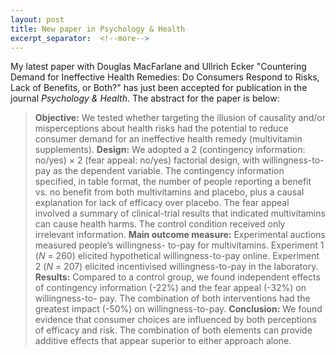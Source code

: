 ```yaml
---
layout: post
title: New paper in Psychology & Health
excerpt_separator:  <!--more-->
---
```


My latest paper with Douglas MacFarlane and Ullrich Ecker "Countering Demand for Ineffective Health Remedies: Do Consumers Respond to Risks, Lack of Benefits, or Both?" has just been accepted for publication in the journal *Psychology & Health*. The abstract for the paper is below:

> **Objective:** We tested whether targeting the illusion of causality and/or misperceptions about health risks had the potential to reduce consumer demand for an ineffective health remedy (multivitamin supplements). **Design:** We adopted a 2 (contingency information: no/yes) × 2 (fear appeal: no/yes) factorial design, with willingness-to-pay as the dependent variable. The contingency information specified, in table format, the number of people reporting a benefit vs. no benefit from both multivitamins and placebo, plus a causal explanation for lack of efficacy over placebo. The fear appeal involved a summary of clinical-trial results that indicated multivitamins can cause health harms. The control condition received only irrelevant information. **Main outcome measure:** Experimental auctions measured people’s willingness- to-pay for multivitamins. Experiment 1 (*N* = 260) elicited hypothetical willingness-to-pay online. Experiment 2 (*N* = 207) elicited incentivised willingness-to-pay in the laboratory. **Results:** Compared to a control group, we found independent effects of contingency information (-22%) and the fear appeal (-32%) on willingness-to- pay. The combination of both interventions had the greatest impact (-50%) on willingness-to-pay. **Conclusion:** We found evidence that consumer choices are influenced by both perceptions of efficacy and risk. The combination of both elements can provide additive effects that appear superior to either approach alone.






